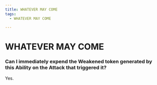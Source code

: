 ```yaml
---
title: WHATEVER MAY COME
tags:
  - WHATEVER MAY COME

---
```


# WHATEVER MAY COME

###  Can I immediately expend the Weakened token generated by this Ability on the Attack that triggered it?


Yes.

